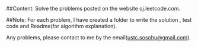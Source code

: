 ##Content: 
Solve the problems posted on the website oj.leetcode.com.

##Note:
For each problem, I have created a folder to write the solution , test code and Readme(for algorithm explanation).

Any problems, please contact to me by the email(ustc.sosohu@gmail.com).
